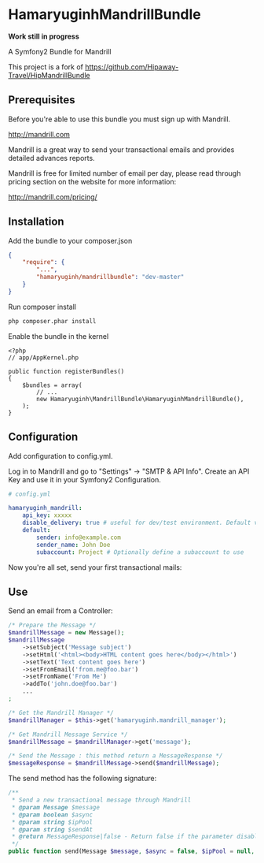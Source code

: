 HamaryuginhMandrillBundle
=========================

**Work still in progress**

A Symfony2 Bundle for Mandrill

This project is a fork of https://github.com/Hipaway-Travel/HipMandrillBundle

Prerequisites
-------------

Before you're able to use this bundle you must sign up with Mandrill.

http://mandrill.com

Mandrill is a great way to send your transactional emails and provides detailed advances reports.

Mandrill is free for limited number of email per day, please read through pricing section on the website for more information:

http://mandrill.com/pricing/

Installation
------------

Add the bundle to your composer.json

```json
{
    "require": {
        "...",
        "hamaryuginh/mandrillbundle": "dev-master"
    }
}
```

Run composer install

```sh
php composer.phar install
```

Enable the bundle in the kernel

    <?php
    // app/AppKernel.php

    public function registerBundles()
    {
        $bundles = array(
            // ...
            new Hamaryuginh\MandrillBundle\HamaryuginhMandrillBundle(),
        );
    }

Configuration
-------------

Add configuration to config.yml.

Log in to Mandrill and go to "Settings" -> "SMTP & API Info". Create an API Key and use it in your Symfony2 Configuration.

```yaml
# config.yml

hamaryuginh_mandrill:
    api_key: xxxxx
    disable_delivery: true # useful for dev/test environment. Default value is 'false'
    default:
        sender: info@example.com
        sender_name: John Doe
        subaccount: Project # Optionally define a subaccount to use
```

Now you're all set, send your first transactional mails:

Use
---

Send an email from a Controller:

```php
/* Prepare the Message */
$mandrillMessage = new Message();
$mandrillMessage
    ->setSubject('Message subject')
    ->setHtml('<html><body>HTML content goes here</body></html>')
    ->setText('Text content goes here')
    ->setFromEmail('from.me@foo.bar')
    ->setFromName('From Me')
    ->addTo('john.doe@foo.bar')
    ...
;

/* Get the Mandrill Manager */
$mandrillManager = $this->get('hamaryuginh.mandrill_manager');

/* Get Mandrill Message Service */
$mandrillMessage = $mandrillManager->get('message');

/* Send the Message : this method return a MessageResponse */
$messageResponse = $mandrillMessage->send($mandrillMessage);
```

The send method has the following signature:

```php
/**
 * Send a new transactional message through Mandrill
 * @param Message $message
 * @param boolean $async
 * @param string $ipPool
 * @param string $sendAt
 * @return MessageResponse|false - Return false if the parameter disable_delivery (in the config) is set to true
 */
public function send(Message $message, $async = false, $ipPool = null, $sendAt = null)
```
